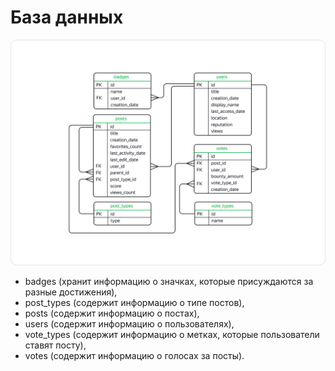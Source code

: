 # База данных
![db](https://raw.githubusercontent.com/akscent/Educational-projects/main/Yandex_courses/Data_analyst/sql_advanced/img/sql_border2880_1628581407.png)

- badges (хранит информацию о значках, которые присуждаются за разные достижения),
- post_types (содержит информацию о типе постов),
- posts (содержит информацию о постах),
- users (содержит информацию о пользователях),
- vote_types (содержит информацию о метках, которые пользователи ставят посту),
- votes (cодержит информацию о голосах за посты).

